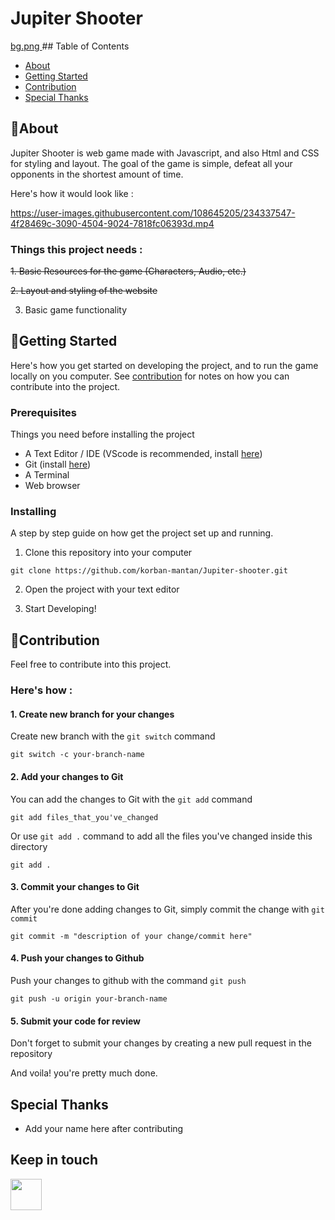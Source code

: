 # Jupiter Shooter
<a href="korban-mantan.github.io/jupiter-shooter">
  bg.png
</a>
## Table of Contents

- [About](#about)
- [Getting Started](#getting_started)
- [Contribution](#contribution)
- [Special Thanks](#special__thanks)


## 🤔About <a name = "about"></a>


Jupiter Shooter is web game made with Javascript, and also Html and CSS for styling and layout.
The goal of the game is simple, defeat all your opponents in the shortest amount of time.

Here's how it would look like :


https://user-images.githubusercontent.com/108645205/234337547-4f28469c-3090-4504-9024-7818fc06393d.mp4



### Things this project needs :

~~1. Basic Resources for the game (Characters, Audio, etc.)~~

~~2. Layout and styling of the website~~ 

3. Basic game functionality

## 🏁Getting Started <a name = "getting_started"></a>


Here's how you get started on developing the project, and to run the game locally on you computer. See [contribution](#deployment) for notes on how you can contribute into the project.

### Prerequisites

Things you need before installing the project

- A Text Editor / IDE (VScode is recommended, install [here](https://code.visualstudio.com/))
- Git (install [here](https://docs.github.com/en/get-started/quickstart/set-up-git))
- A Terminal
- Web browser

### Installing

A step by step guide on how get the project set up and running.

1. Clone this repository into your computer

```
git clone https://github.com/korban-mantan/Jupiter-shooter.git
```

2. Open the project with your text editor

3. Start Developing!


## 🤝Contribution <a name = "contribution"></a>

Feel free to contribute into this project.

### Here's how :

#### 1. Create new branch for your changes

Create new branch with the `git switch` command

```
git switch -c your-branch-name
```

#### 2. Add your changes to Git

You can add the changes to Git with the `git add` command

```
git add files_that_you've_changed
```

Or use `git add .` command to add all the files you've changed inside this directory

```
git add .
```

#### 3. Commit your changes to Git

After you're done adding changes to Git, simply commit the change with `git commit`

```
git commit -m "description of your change/commit here"
```

#### 4. Push your changes to Github

Push your changes to github with the command `git push`

```
git push -u origin your-branch-name
```

#### 5. Submit your code for review

Don't forget to submit your changes by creating a new pull request in the repository

And voila! you're pretty much done.

## Special Thanks <a name ="special__thanks"></a>


- Add your name here after contributing

## Keep in touch

<a href="https://instagram.com/diki.isme">
  <img src="https://raw.githubusercontent.com/FortAwesome/Font-Awesome/6.x/svgs/brands/instagram.svg" color="#fff" width="50" height="50">
  </a>
